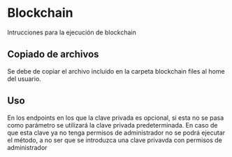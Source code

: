 # Blockchain

Intrucciones para la ejecución de blockchain


## Copiado de archivos

Se debe de copiar el archivo incluido en la carpeta blockchain files al home del usuario.

## Uso

En los endpoints en los que la clave privada es opcional, si esta no se pasa como parámetro se utilizará la clave privada predeterminada. En caso de que esta clave ya no tenga permisos de administrador no se podrá ejecutar el método, a no ser que se introduzca una clave privavda con permisos de administrador